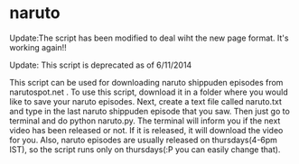 naruto
======
Update:The script has been modified to deal wiht the new page format. It's working again!!

Update: This script is deprecated as of 6/11/2014


This script can be used for downloading naruto shippuden episodes from narutospot.net .
To use this script, download it in a folder where you would like to save your naruto episodes. Next, create a text file called naruto.txt and type in the last naruto shippuden episode that you saw. Then just go to terminal and do python naruto.py. The terminal will inform you if the next video has been released or not. If it is released, it will download the video for you. Also, naruto episodes are usually released on thursdays(4-6pm IST), so the script runs only on thursdays(:P you can easily change that).
